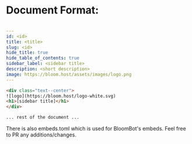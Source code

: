 # Document Format: 
```yaml

---
id: <id>
title: <title>
slug: <id>
hide_title: true
hide_table_of_contents: true
sidebar_label: <sidebar title>
description: <short description>
image: https://bloom.host/assets/images/logo.png
---
```
```html
<div class="text--center">
![logo](https://bloom.host/logo-white.svg)
<h1>[sidebar title]</h1>
</div>

... rest of the document ...

```

There is also embeds.toml which is used for BloomBot's embeds. Feel free to PR any additions/changes.
